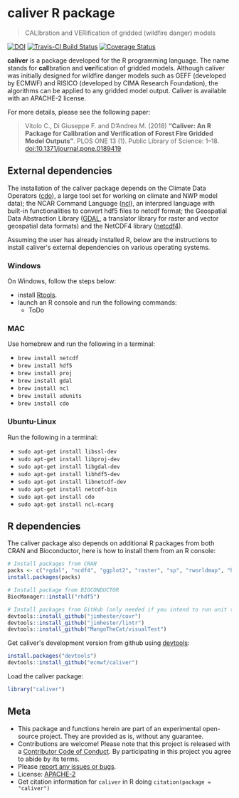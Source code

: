 # caliver R package

> CALIbration and VERification of gridded (wildfire danger) models

[![DOI](https://zenodo.org/badge/DOI/10.5281/zenodo.376613.svg)](https://doi.org/10.5281/zenodo.376613)
[![Travis-CI Build Status](https://travis-ci.org/ecmwf/caliver.svg?branch=master)](https://travis-ci.org/ecmwf/caliver)
[![Coverage Status](https://codecov.io/gh/ecmwf/caliver/master.svg)](https://codecov.io/github/ecmwf/caliver?branch=master)

**caliver** is a package developed for the R programming language. The name stands for **cal**Ibration and **ver**ification of gridded models. Although caliver was initially designed for wildfire danger models such as GEFF (developed by ECMWF) and RISICO (developed by CIMA Research Foundation), the algorithms can be applied to any gridded model output. Caliver is available with an APACHE-2 license.

For more details, please see the following paper:

> Vitolo C., Di Giuseppe F. and D’Andrea M. (2018) **“Caliver: An R Package for Calibration and Verification of Forest Fire Gridded Model Outputs”**. PLOS ONE 13 (1). Public Library of Science: 1–18. [doi:10.1371/journal.pone.0189419](doi:10.1371/journal.pone.0189419)


External dependencies
---------------------

The installation of the caliver package depends on the Climate Data Operators ([cdo](https://code.zmaw.de/projects/cdo/wiki)), a large tool set for working on climate and NWP model data); the NCAR Command Language ([ncl](https://www.ncl.ucar.edu/)), an interpred language with built-in functionalities to convert hdf5 files to netcdf format; the Geospatial Data Abstraction Library ([GDAL](http://www.gdal.org/), a translator library for raster and vector geospatial data formats) and the NetCDF4 library ([netcdf4](http://www.unidata.ucar.edu/software/netcdf/)).

Assuming the user has already installed R, below are the instructions to install caliver's external dependencies on various operating systems.

### Windows

On Windows, follow the steps below:

  * install [Rtools](https://cran.r-project.org/bin/windows/Rtools/).
  * launch an R console and run the following commands:
    - ToDo

### MAC

Use homebrew and run the following in a terminal:

* `brew install netcdf`
* `brew install hdf5`
* `brew install proj`
* `brew install gdal`
* `brew install ncl`
* `brew install udunits`
* `brew install cdo`

### Ubuntu-Linux

Run the following in a terminal:

* `sudo apt-get install libssl-dev`
* `sudo apt-get install libproj-dev`
* `sudo apt-get install libgdal-dev`
* `sudo apt-get install libhdf5-dev`
* `sudo apt-get install libnetcdf-dev`
* `sudo apt-get install netcdf-bin`
* `sudo apt-get install cdo`
* `sudo apt-get install ncl-ncarg`

R dependencies
--------------

The caliver package also depends on additional R packages from both CRAN and Bioconductor, here is how to install them from an R console:

``` r
# Install packages from CRAN
packs <- c("rgdal", "ncdf4", "ggplot2", "raster", "sp", "rworldmap", "httr", "stringr", "lubridate", "RCurl", "plotrix", "reshape2", "R.utils", "devtools", "proto", "roxygen2", "png", "rmarkdown", "pkgdown", "BiocManager")
install.packages(packs)

# Install package from BIOCONDUCTOR 
BiocManager::install("rhdf5")

# Install packages from GitHub (only needed if you intend to run unit tests)
devtools::install_github("jimhester/covr")
devtools::install_github("jimhester/lintr")
devtools::install_github("MangoTheCat/visualTest")
```

Get caliver's development version from github using [devtools](https://github.com/hadley/devtools):

``` r
install.packages("devtools")
devtools::install_github("ecmwf/caliver")
```

Load the caliver package:

``` r
library("caliver")
```

Meta
----

- This package and functions herein are part of an experimental open-source project. They are provided as is, without any guarantee.
- Contributions are welcome! Please note that this project is released with a [Contributor Code of Conduct](CONDUCT.md). By participating in this project you agree to abide by its terms.
- Please [report any issues or bugs](https://github.com/ecmwf/caliver/issues).
- License: [APACHE-2](LICENSE)
- Get citation information for `caliver` in R doing `citation(package = "caliver")`
